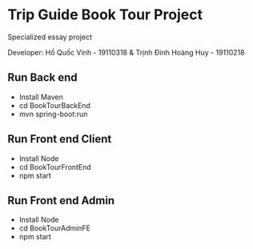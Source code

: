 # Trip Guide Book Tour Project
Specialized essay project

Developer: Hồ Quốc Vinh - 19110318 & Trịnh Đinh Hoàng Huy - 19110218


## Run Back end
* Install Maven
* cd BookTourBackEnd
* mvn spring-boot:run

## Run Front end Client
* Install Node
* cd BookTourFrontEnd
* npm start

## Run Front end Admin
* Install Node
* cd BookTourAdminFE
* npm start
